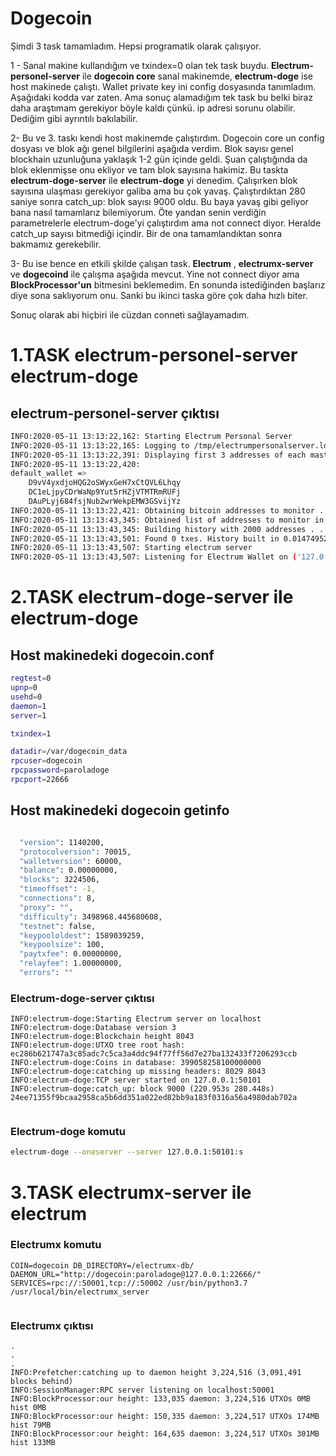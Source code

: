 # Dogecoin

Şimdi 3 task tamamladım. Hepsi programatik olarak çalışıyor.

1 - Sanal makine kullandığım ve txindex=0 olan tek task buydu. **Electrum-personel-server** ile **dogecoin core** sanal makinemde, **electrum-doge** ise host makinede çalıştı. Wallet private key ini config dosyasında tanımladım. Aşağıdaki kodda var zaten. Ama sonuç alamadığım tek task bu belki biraz daha araştımam gerekiyor böyle kaldı çünkü. ip adresi sorunu olabilir. Dediğim gibi ayrıntılı bakılabilir.

2- Bu ve 3. taskı kendi host makinemde çalıştırdım. Dogecoin core un config dosyası ve blok ağı genel bilgilerini aşağıda verdim. Blok sayısı genel blockhain uzunluğuna yaklaşık 1-2 gün içinde geldi. Şuan çalıştığında da blok eklenmişse onu ekliyor ve tam blok sayısına hakimiz. Bu taskta **electrum-doge-server** ile **electrum-doge** yi denedim. Çalışırken blok sayısına ulaşması gerekiyor galiba ama bu çok yavaş. Çalıştırdıktan 280 saniye sonra catch_up: blok sayısı 9000 oldu. Bu baya yavaş gibi geliyor bana nasıl tamamlarız bilemiyorum. Öte yandan senin verdiğin parametrelerle electrum-doge'yi çalıştırdım ama not connect diyor. Heralde catch_up sayısı bitmediği içindir. Bir de ona tamamlandıktan sonra bakmamız gerekebilir.

3- Bu ise bence en etkili şkilde çalışan task. **Electrum** , **electrumx-server** ve   **dogecoind** ile çalışma aşağıda mevcut.
Yine not connect diyor ama **BlockProcessor'un** bitmesini beklemedim. En sonunda istediğinden başlarız diye sona saklıyorum onu. Sanki bu ikinci taska göre çok daha hızlı biter.

Sonuç olarak abi hiçbiri ile cüzdan conneti sağlayamadım.    




# 1.TASK electrum-personel-server electrum-doge

## electrum-personel-server çıktısı

```bash
INFO:2020-05-11 13:13:22,162: Starting Electrum Personal Server
INFO:2020-05-11 13:13:22,165: Logging to /tmp/electrumpersonalserver.log
INFO:2020-05-11 13:13:22,391: Displaying first 3 addresses of each master public key:
INFO:2020-05-11 13:13:22,420: 
default_wallet =>
	D9vV4yxdjoHQG2oSWyxGeH7xCtQVL6Lhqy
	DC1eLjpyCDrWaNp9Yut5rHZjVTMTRmRUFj
	DAuPLyj684fsjNub2wrWekpEMW3GSvijYz
INFO:2020-05-11 13:13:22,421: Obtaining bitcoin addresses to monitor . . .
INFO:2020-05-11 13:13:43,345: Obtained list of addresses to monitor in 21.174005270004272sec
INFO:2020-05-11 13:13:43,345: Building history with 2000 addresses . . .
INFO:2020-05-11 13:13:43,501: Found 0 txes. History built in 0.014749526977539062sec
INFO:2020-05-11 13:13:43,507: Starting electrum server
INFO:2020-05-11 13:13:43,507: Listening for Electrum Wallet on ('127.0.0.1', 50002)


```



# 2.TASK  electrum-doge-server ile electrum-doge 

## Host makinedeki dogecoin.conf


```bash
regtest=0
upnp=0
usehd=0
daemon=1
server=1

txindex=1

datadir=/var/dogecoin_data
rpcuser=dogecoin
rpcpassword=paroladoge
rpcport=22666

```

## Host makinedeki dogecoin getinfo

```bash

  "version": 1140200,
  "protocolversion": 70015,
  "walletversion": 60000,
  "balance": 0.00000000,
  "blocks": 3224506,
  "timeoffset": -1,
  "connections": 8,
  "proxy": "",
  "difficulty": 3498968.445680608,
  "testnet": false,
  "keypoololdest": 1589039259,
  "keypoolsize": 100,
  "paytxfee": 0.00000000,
  "relayfee": 1.00000000,
  "errors": ""

```



### Electrum-doge-server çıktısı

```
INFO:electrum-doge:Starting Electrum server on localhost
INFO:electrum-doge:Database version 3
INFO:electrum-doge:Blockchain height 8043
INFO:electrum-doge:UTXO tree root hash: ec286b621747a3c85adc7c5ca3a4ddc94f77ff56d7e27ba132433f7206293ccb
INFO:electrum-doge:Coins in database: 399058258100000000
INFO:electrum-doge:catching up missing headers: 8029 8043
INFO:electrum-doge:TCP server started on 127.0.0.1:50101
INFO:electrum-doge:catch_up: block 9000 (220.953s 280.448s) 24ee71355f9bcaa2958ca5b6dd351a022ed82bb9a183f0316a56a4980dab702a


```

### Electrum-doge komutu

```bash
electrum-doge --oneserver --server 127.0.0.1:50101:s

```




# 3.TASK  electrumx-server ile electrum



### Electrumx komutu

```
COIN=dogecoin DB_DIRECTORY=/electrumx-db/ DAEMON_URL="http://dogecoin:paroladoge@127.0.0.1:22666/"
SERVICES=rpc://:50001,tcp://:50002 /usr/bin/python3.7 /usr/local/bin/electrumx_server


```

### Electrumx çıktısı

```
.
.
.
INFO:Prefetcher:catching up to daemon height 3,224,516 (3,091,491 blocks behind)
INFO:SessionManager:RPC server listening on localhost:50001
INFO:BlockProcessor:our height: 133,035 daemon: 3,224,516 UTXOs 0MB hist 0MB
INFO:BlockProcessor:our height: 150,335 daemon: 3,224,517 UTXOs 174MB hist 79MB
INFO:BlockProcessor:our height: 164,635 daemon: 3,224,517 UTXOs 301MB hist 133MB

```
